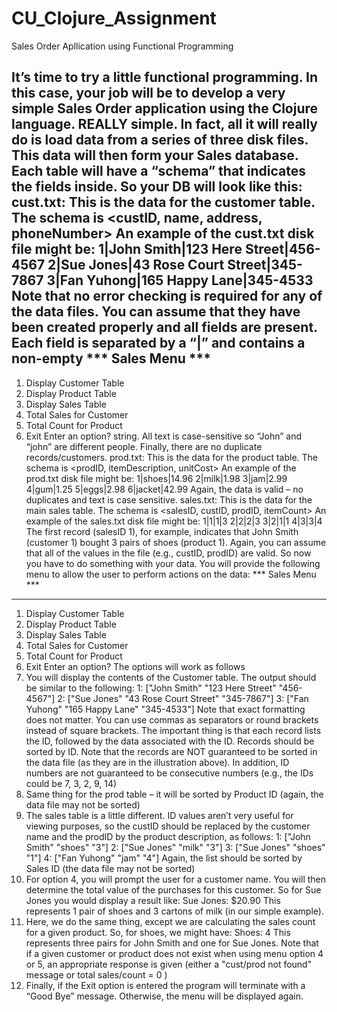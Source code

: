 # CU_Clojure_Assignment
Sales Order Apllication using Functional Programming

It’s time to try a little functional programming. In this case, your job will be to
develop a very simple Sales Order application using the Clojure language. REALLY simple. In fact,
all it will really do is load data from a series of three disk files. This data will then form your Sales
database. Each table will have a “schema” that indicates the fields inside. So your DB will look like
this:
cust.txt: This is the data for the customer table. The schema is
<custID, name, address, phoneNumber>
An example of the cust.txt disk file might be:
1|John Smith|123 Here Street|456-4567
2|Sue Jones|43 Rose Court Street|345-7867
3|Fan Yuhong|165 Happy Lane|345-4533
Note that no error checking is required for any of the data files. You can assume that they have been
created properly and all fields are present. Each field is separated by a “|” and contains a non-empty
*** Sales Menu ***
------------------
1. Display Customer Table
2. Display Product Table
3. Display Sales Table
4. Total Sales for Customer
5. Total Count for Product
6. Exit
Enter an option?
string. All text is case-sensitive so “John” and “john” are different people. Finally, there are no
duplicate records/customers.
prod.txt: This is the data for the product table. The schema is
<prodID, itemDescription, unitCost>
An example of the prod.txt disk file might be:
1|shoes|14.96
2|milk|1.98
3|jam|2.99
4|gum|1.25
5|eggs|2.98
6|jacket|42.99
Again, the data is valid – no duplicates and text is case sensitive.
sales.txt: This is the data for the main sales table. The schema is
<salesID, custID, prodID, itemCount>
An example of the sales.txt disk file might be:
1|1|1|3
2|2|2|3
3|2|1|1
4|3|3|4
The first record (salesID 1), for example, indicates that John Smith (customer 1) bought 3 pairs of
shoes (product 1). Again, you can assume that all of the values in the file (e.g., custID, prodID) are
valid.
So now you have to do something with your data. You will provide the following menu to allow the
user to perform actions on the data:
*** Sales Menu ***
------------------
1. Display Customer Table
2. Display Product Table
3. Display Sales Table
4. Total Sales for Customer
5. Total Count for Product
6. Exit
Enter an option?
The options will work as follows
1. You will display the contents of the Customer table. The output should be similar to the
following:
1: ["John Smith" "123 Here Street" "456-4567"]
2: ["Sue Jones" "43 Rose Court Street" "345-7867"]
3: ["Fan Yuhong" "165 Happy Lane" "345-4533"]
Note that exact formatting does not matter. You can use commas as separators or round
brackets instead of square brackets. The important thing is that each record lists the ID,
followed by the data associated with the ID. Records should be sorted by ID.
Note that the records are NOT guaranteed to be sorted in the data file (as they are in the
illustration above). In addition, ID numbers are not guaranteed to be consecutive numbers
(e.g., the IDs could be 7, 3, 2, 9, 14)
2. Same thing for the prod table – it will be sorted by Product ID (again, the data file may not
be sorted)
3. The sales table is a little different. ID values aren’t very useful for viewing purposes, so the
custID should be replaced by the customer name and the prodID by the product description,
as follows:
1: ["John Smith" "shoes" "3"]
2: ["Sue Jones" "milk" "3"]
3: ["Sue Jones" "shoes" "1"]
4: ["Fan Yuhong" "jam" "4"]
Again, the list should be sorted by Sales ID (the data file may not be sorted)
4. For option 4, you will prompt the user for a customer name. You will then determine the
total value of the purchases for this customer. So for Sue Jones you would display a result
like:
Sue Jones: $20.90
This represents 1 pair of shoes and 3 cartons of milk (in our simple example).
5. Here, we do the same thing, except we are calculating the sales count for a given product. So,
for shoes, we might have:
Shoes: 4
This represents three pairs for John Smith and one for Sue Jones.
Note that if a given customer or product does not exist when using menu option 4 or 5, an
appropriate response is given (either a "cust/prod not found" message or total sales/count
= 0 )
6. Finally, if the Exit option is entered the program will terminate with a “Good Bye” message.
Otherwise, the menu will be displayed again.
